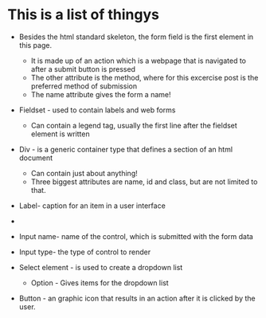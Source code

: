 # This is a list of thingys 
* Besides the html standard skeleton, the form field is the first element in this page.
  * It is made up of an action which is a webpage that is navigated to after a submit button is pressed
  * The other attribute is the method, where for this excercise post is the preferred method of submission
  * The name attribute gives the form a name!

* Fieldset - used to contain labels and web forms
  * Can contain a legend tag, usually the first line after the fieldset element is written

* Div - is a generic container type that defines a section of an html document
  * Can contain just about anything!
  * Three biggest attributes are name, id and class, but are not limited to that.

* Label- caption for an item in a user interface
* 
* Input name- name of the control, which is submitted with the form data
* Input type- the type of control to render

* Select element - is used to create a dropdown list
  * Option - Gives items for the dropdown list 

* Button - an graphic icon that results in an action after it is clicked by the user.